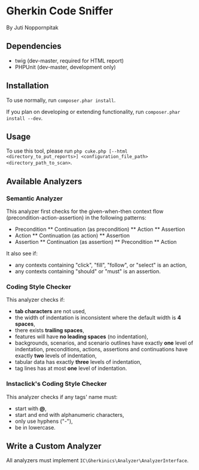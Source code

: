 # Gherkin Code Sniffer

By Juti Noppornpitak

## Dependencies

* twig (dev-master, required for HTML report)
* PHPUnit (dev-master, development only)

## Installation

To use normally, run `composer.phar install`.

If you plan on developing or extending functionality, run `composer.phar install --dev`.

## Usage

To use this tool, please run `php cuke.php [--html <directory_to_put_reports>] <configuration_file_path> <directory_path_to_scan>`.

## Available Analyzers

### Semantic Analyzer

This analyzer first checks for the given-when-then context flow (precondition-action-assertion) in the following patterns:

* Precondition
** Continuation (as precondition)
** Action
** Assertion
* Action
** Continuation (as action)
** Assertion
* Assertion
** Continuation (as assertion)
** Precondition
** Action

It also see if:

* any contexts containing "click", "fill", "follow", or "select" is an action,
* any contexts containing "should" or "must" is an assertion.

### Coding Style Checker

This analyzer checks if:

* **tab characters** are not used,
* the width of indentation is inconsistent where the default width is **4 spaces**,
* there exists **trailing spaces**,
* features will have **no leading spaces** (no indentation),
* backgrounds, scenarios, and scenario outlines have exactly **one** level of indentation,
preconditions, actions, assertions and continuations have exactly **two** levels of indentation,
* tabular data has exactly **three** levels of indentation,
* tag lines has at most **one** level of indentation.

### Instaclick's Coding Style Checker

This analyzer checks if any tags' name must:

* start with **@**,
* start and end with alphanumeric characters,
* only use hyphens ("-"),
* be in lowercase.

## Write a Custom Analyzer

All analyzers must implement `IC\Gherkinics\Analyzer\AnalyzerInterface`.